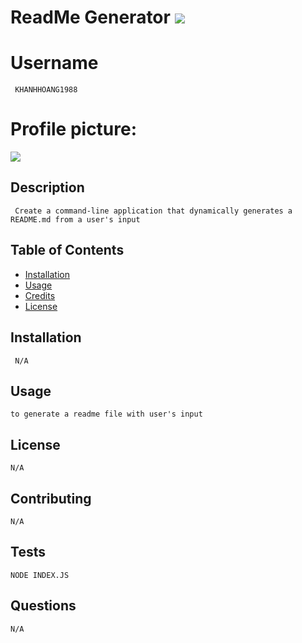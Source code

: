 
            
# ReadMe Generator ![](https://img.shields.io/badge/made%20with-nodejs-blue.svg)
# Username 
     KHANHHOANG1988
# Profile picture:
![](https://avatars1.githubusercontent.com/u/60201482?v=4)
## Description
     Create a command-line application that dynamically generates a README.md from a user's input
## Table of Contents
* [Installation](#installation)
* [Usage](#usage)
* [Credits](#contributing)
* [License](#license)
## Installation
     N/A
## Usage
    to generate a readme file with user's input
## License
    N/A
## Contributing
    N/A
## Tests
    NODE INDEX.JS
## Questions
    N/A
        